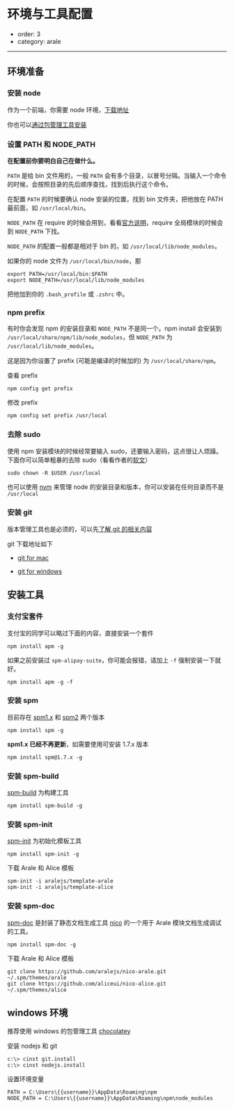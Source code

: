 # 环境与工具配置

- order: 3
- category: arale

---

## 环境准备

### 安装 node

作为一个前端，你需要 node 环境，[下载地址](http://nodejs.org/download/)

你也可以[通过包管理工具安装](https://github.com/joyent/node/wiki/Installing-Node.js-via-package-manager)

### 设置 PATH 和 NODE_PATH

**在配置前你要明白自己在做什么。**

`PATH` 是给 bin 文件用的，一般 `PATH` 会有多个目录，以冒号分隔。当输入一个命令的时候，会按照目录的先后顺序查找，找到后执行这个命令。

在配置 `PATH` 的时候要确认 node 安装的位置，找到 bin 文件夹，把他放在 PATH 最前面，如 `/usr/local/bin`。

`NODE_PATH` 在 require 的时候会用到，看看[官方说明](http://nodejs.org/api/modules.html#modules_loading_from_the_global_folders)，require 全局模块的时候会到 `NODE_PATH` 下找。

`NODE_PATH` 的配置一般都是相对于 bin 的，如 `/usr/local/lib/node_modules`。

如果你的 node 文件为 `/usr/local/bin/node`，那

```
export PATH=/usr/local/bin:$PATH
export NODE_PATH=/usr/local/lib/node_modules
```

把他加到你的 `.bash_profile` 或 `.zshrc` 中。

### npm prefix

有时你会发现 npm 的安装目录和 `NODE_PATH` 不是同一个。npm install 会安装到 `/usr/local/share/npm/lib/node_modules`，但 `NODE_PATH` 为 `/usr/local/lib/node_modules`。

这是因为你设置了 prefix (可能是编译的时候加的) 为 `/usr/local/share/npm`。

查看 prefix

```
npm config get prefix
```

修改 prefix

```
npm config set prefix /usr/local
```

### 去除 sudo

使用 npm 安装模块的时候经常要输入 sudo，还要输入密码，这点很让人烦躁。下面你可以简单粗暴的去除 sudo（看看作者的[软文](http://howtonode.org/introduction-to-npm)）

```
sudo chown -R $USER /usr/local
```

也可以使用 [nvm](https://github.com/creationix/nvm/) 来管理 node 的安装目录和版本，你可以安装在任何目录而不是 `/usr/local`

### 安装 git

版本管理工具也是必须的，可以先[了解 git 的相关内容](http://rogerdudler.github.com/git-guide/index.zh.html)

git 下载地址如下

 -  [git for mac](https://code.google.com/p/git-osx-installer/downloads/list?can=3&q=&sort=-uploaded&colspec=Filename+Summary+Uploaded+Size+DownloadCount)

 -  [git for windows ](https://code.google.com/p/msysgit/downloads/list?q=full+installer+official+git)

## 安装工具

### 支付宝套件

支付宝的同学可以略过下面的内容，直接安装一个套件

```
npm install apm -g
```

如果之前安装过 `spm-alipay-suite`，你可能会报错，请加上 `-f` 强制安装一下就好。

```
npm install apm -g -f
```

### 安装 spm

目前存在 [spm1.x](https://github.com/spmjs/spm/wiki) 和 [spm2](http://docs.spmjs.org/) 两个版本

```
npm install spm -g
```

**spm1.x 已经不再更新**，如需要使用可安装 1.7.x 版本

```
npm install spm@1.7.x -g
```

### 安装 spm-build

[spm-build](https://github.com/spmjs/spm-build) 为构建工具

```
npm install spm-build -g
```

### 安装 spm-init

[spm-init](https://github.com/spmjs/spm-init) 为初始化模板工具

```
npm install spm-init -g
```

下载 Arale 和 Alice 模板

```
spm-init -i aralejs/template-arale
spm-init -i aralejs/template-alice
```

### 安装 spm-doc

[spm-doc](https://github.com/spmjs/spm-doc) 是封装了静态文档生成工具
[nico](https://github.com/lepture/nico) 的一个用于 Arale 模块文档生成调试的工具。

```
npm install spm-doc -g
```

下载 Arale 和 Alice 模板

```
git clone https://github.com/aralejs/nico-arale.git ~/.spm/themes/arale
git clone https://github.com/aliceui/nico-alice.git ~/.spm/themes/alice
```

## windows 环境

推荐使用 windows 的包管理工具 [chocolatey](https://github.com/chocolatey/chocolatey)

安装 nodejs 和 git

```
c:\> cinst git.install
c:\> cinst nodejs.install
```

设置环境变量

```
PATH = C:\Users\{{username}}\AppData\Roaming\npm
NODE_PATH = C:\Users\{{username}}\AppData\Roaming\npm\node_modules
```
